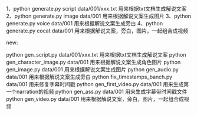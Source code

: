 1、python generate.py script data/001/xxx.txt 用来根据txt文档生成解说文案
2、python generate.py image data/001 用来根据解说文案生成图片
3、python generate.py voice data/001 用来根据解说文案生成旁白
4、python generate.py cocat data/001 用来根据解说文案，旁白，图片，一起组合成视频






new:

python gen_script.py data/001/xxx.txt 用来根据txt文档生成解说文案 
python gen_character_image.py data/001 用来根据解说文案生成角色图片
python gen_image.py data/001 用来根据解说文案生成图片 
python gen_audio.py data/001 用来根据解说文案生成旁白
python fix_timestamps_banch.py data/001 用来修复字幕时间戳
python gen_first_video.py data/001 用来生成第一个narration的视频
python gen_ass.py data/001 用来生成字幕带时间戳文件
python gen_video.py data/001 用来根据解说文案，旁白，图片，一起组合成视频 